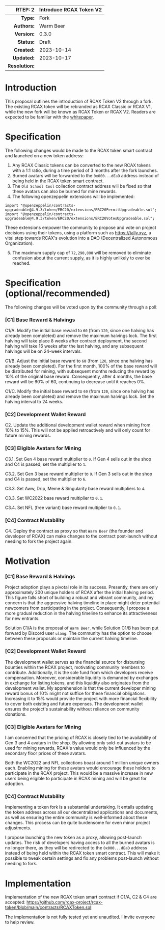 |RTEP: 2|Introduce RCAX Token V2|
|-:|:---|
|__Type:__|Fork|
|__Authors:__|Warm Beer|
|__Version:__|0.3.0|
|__Status:__|Draft|
|__Created:__|2023-10-14|
|__Updated:__|2023-10-17|
|__Resolution:__||

# Introduction

This proposal outlines the introduction of RCAX Token V2 through a fork. The existing RCAX token will be rebranded as RCAX Classic or RCAX V1, while the new fork will be known as RCAX Token or RCAX V2.
Readers are expected to be familiar with the [whitepaper](https://whitepaper.rcax.io).

# Specification

The following changes would be made to the RCAX token smart contract and launched on a new token address:

1. Any RCAX Classic tokens can be converted to the new RCAX tokens with a 1:1 ratio, during a time period of 3 months after the fork launches.
2. Burned avatars will be forwarded to the `0x000...dEaD` address instead of being held in the RCAX token smart contract.
3. The `Old School Cool` collection contract address will be fixed so that these avatars can also be burned for mine rewards.
4. The following openzeppelin extensions will be implemented:
```
import "@openzeppelin/contracts-upgradeable@4.9.3/token/ERC20/extensions/ERC20PermitUpgradeable.sol";
import "@openzeppelin/contracts-upgradeable@4.9.3/token/ERC20/extensions/ERC20VotesUpgradeable.sol";
```
These extensions empower the community to propose and vote on project decisions using their tokens, using a platform such as https://tally.xyz, a vital step towards RCAX's evolution into a DAO (Decentralized Autonomous Organization).

5. The maximum supply cap of `72,290,000` will be removed to eliminate confusion about the current supply, as it is highly unlikely to ever be reached.

# Specification (optional/recommended)

The following changes will be voted upon by the community through a poll:

### [C1] Base Reward & Halvings

C1/A. Modify the initial base reward to `60` (from `120`, since one halving has already been completed) and remove the maximum halvings lock. The first halving will take place 8 weeks after contract deployment, the second halving will take 16 weeks after the last halving, and any subsequent halvings will be on 24-week intervals.

C1/B. Adjust the initial base reward to `60` (from `120`, since one halving has already been completed). For the first month, 100% of the base reward will be distributed for mining, with subsequent months reducing the reward by 10% of the original base reward. Consequently, after 4 months, the base reward will be 60% of 60, continuing to decrease until it reaches 0%.

C1/C. Modify the initial base reward to `60` (from `120`, since one halving has already been completed) and remove the maximum halvings lock. Set the halving interval to 24 weeks.

### [C2] Development Wallet Reward

C2. Update the additional development wallet reward when mining from 10% to 15%. This will not be applied retroactively and will only count for future mining rewards.

### [C3] Eligible Avatars for Mining

C3.1. Set Gen 4 base reward multiplier to `0`. If Gen 4 sells out in the shop and C4 is passed, set the multiplier to `1`.

C3.2. Set Gen 3 base reward multiplier to `0`. If Gen 3 sells out in the shop and C4 is passed, set the multiplier to `6`.

C3.3. Set Aww, Drip, Meme & Singularity base reward multipliers to `4`.

C3.3. Set WC2022 base reward multiplier to `0.1`.

C3.4. Set NFL (free variant) base reward multiplier to `0.1`.

### [C4] Contract Mutability

C4. Deploy the contract as proxy so that `Warm Beer` (the founder and developer of RCAX) can make changes to the contract post-launch without needing to fork the project again.

# Motivation

### [C1] Base Reward & Halvings

Project adoption plays a pivotal role in its success. Presently, there are only approximately 200 unique holders of RCAX after the initial halving period. This figure falls short of building a robust and vibrant community, and my concern is that the aggressive halving timeline in place might deter potential newcomers from participating in the project. Consequently, I propose a more gradual reduction in the halving timeline to enhance its attractiveness for new entrants.

Solution C1/A is the proposal of `Warm Beer`, while Solution C1/B has been put forward by Discord user `ulang`. The community has the option to choose between these proposals or maintain the current halving timeline.

### [C2] Development Wallet Reward

The development wallet serves as the financial source for disbursing bounties within the RCAX project, motivating community members to contribute. Additionally, it is the sole fund from which developers receive compensation. Moreover, considerable liquidity is demanded by exchanges in exchange for listing tokens, and this liquidity also originates from the development wallet. My apprehension is that the current developer mining reward bonus of 10% might not suffice for these financial obligations. Increasing it to 15% would provide the project with more financial flexibility to cover both existing and future expenses. The development wallet ensures the project's sustainability without reliance on community donations.

### [C3] Eligible Avatars for Mining

I am concerned that the pricing of RCAX is closely tied to the availability of Gen 3 and 4 avatars in the shop. By allowing only sold-out avatars to be used for mining rewards, RCAX's value would only be influenced by the secondary floor prices of these avatars. 

Both the WC2022 and NFL collections boast around 1 million unique owners each. Enabling mining for these avatars would encourage these holders to participate in the RCAX project. This would be a massive increase in new users being eligible to participate in RCAX mining and will be great for adoption.

### [C4] Contract Mutability

Implementing a token fork is a substantial undertaking. It entails updating the token address across all our decentralized applications and documents, as well as ensuring the entire community is well-informed about these changes. This process can be quite burdensome for even minor project adjustments. 

I propose launching the new token as a proxy, allowing post-launch updates. The risk of developers having access to all the burned avatars is no longer there, as they will be redirected to the `0x000...dEaD` address instead of being held within the RCAX token smart contract. This will make it possible to tweak certain settings and fix any problems post-launch without needing to fork.

# Implementation

Implementation of the new RCAX token smart contract if C1/A, C2 & C4 are accepted: https://github.com/rcax-project/rcax-token/blob/main/contracts/RCAXToken.sol

The implementation is not fully tested yet and unaudited. I invite everyone to help review.




